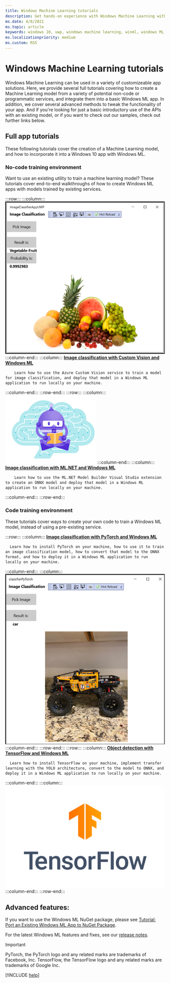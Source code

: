 ```yaml
---
title: Windows Machine Learning tutorials
description: Get hands-on experience with Windows Machine Learning with the following tutorials
ms.date: 4/8/2021
ms.topic: article
keywords: windows 10, uwp, windows machine learning, winml, windows ML, tutorials
ms.localizationpriority: medium
ms.custom: RS5
---
```


# Windows Machine Learning tutorials

Windows Machine Learning can be used in a variety of customizeable app solutions. Here, we provide several full tutorials covering how to create a Machine Learning model from a variety of potential non-code or programmatic services, and integrate them into a basic Windows ML app. In addition, we cover several advanced methods to tweak the functionality of your app. And if you're looking for just a basic introductory use of the APIs with an existing model, or if you want to check out our samples, check out further links below.

## Full app tutorials

These following tutorials cover the creation of a Machine Learning model, and how to incorporate it into a Windows 10 app with Windows ML.

### No-code training environment

Want to use an existing utility to train a machine learning model? These tutorials cover end-to-end walkthroughs of how to create Windows ML apps with models trained by existing services.

:::row:::
   :::column:::
      ![Successful image classification with Custom Vision](../../images/tutorials/classification-success.png)
   :::column-end:::
   :::column:::
        [**Image classification with Custom Vision and Windows ML**](image-classification-intro.md)

        Learn how to use the Azure Custom Vision service to train a model for image classification, and deploy that model in a Windows ML application to run locally on your machine.
   :::column-end:::
:::row-end:::
:::row:::
   :::column:::
         ![ML .NET placeholder image](../../images/tutorials/ml-dotnet-logo.png)
   :::column-end:::
   :::column:::
        [**Image classification with ML.NET and Windows ML**](mlnet-intro.md)

        Learn how to use the ML.NET Model Builder Visual Studio extension to create an ONNX model and deploy that model in a Windows ML application to run locally on your machine. 
   :::column-end:::
:::row-end:::

### Code training environment

These tutorials cover ways to create your own code to train a Windows ML model, instead of using a pre-existing service.

:::row:::
   :::column:::
      [**Image classification with PyTorch and Windows ML**](pytorch-intro.md)

      Learn how to install PyTorch on your machine, how to use it to train an image classification model, how to convert that model to the ONNX format, and how to deploy it in a Windows ML application to run locally on your machine.
   :::column-end:::
   :::column:::
     ![Successful classification with PyTorch](../../images/tutorials/pytorch/successful-classification.png)
   :::column-end:::
:::row-end:::
:::row:::
   :::column:::
      [**Object detection with TensorFlow and Windows ML**](tensorflow-intro.md)

      Learn how to install TensorFlow on your machine, implement transfer learning with the YOLO architecture, convert to the model to ONNX, and deploy it in a Windows ML application to run locally on your machine. 
   :::column-end:::
   :::column:::
        ![TensorFlow logo](../../images/tutorials/tensorflow-logo.png)
   :::column-end:::
:::row-end:::

## Advanced features:

If you want to use the Windows ML NuGet package, please see [Tutorial: Port an Existing Windows ML App to NuGet Package](../port-app-to-nuget.md).

For the latest Windows ML features and fixes, see our [release notes](../release-notes.md).

> [!IMPORTANT]
> PyTorch, the PyTorch logo and any related marks are trademarks of Facebook, Inc.
> TensorFlow, the TensorFlow logo and any related marks are trademarks of Google Inc.

[!INCLUDE [help](../../includes/get-help.md)]
